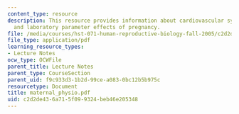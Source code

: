 ```yaml
---
content_type: resource
description: This resource provides information about cardiovascular system, pulmonary,
  and laboratory parameter effects of pregnancy.
file: /media/courses/hst-071-human-reproductive-biology-fall-2005/c2d2de436a715f099324beb46e205348_maternal_physio.pdf
file_type: application/pdf
learning_resource_types:
- Lecture Notes
ocw_type: OCWFile
parent_title: Lecture Notes
parent_type: CourseSection
parent_uid: f9c933d3-1b2d-99ce-a083-0bc12b5b975c
resourcetype: Document
title: maternal_physio.pdf
uid: c2d2de43-6a71-5f09-9324-beb46e205348
---
```

